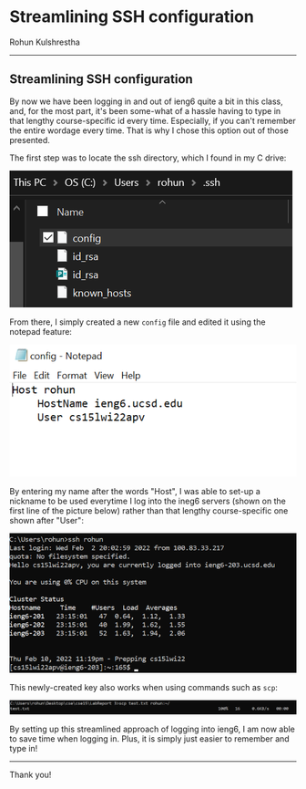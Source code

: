 # Streamlining SSH configuration
Rohun Kulshrestha

***
## Streamlining SSH configuration ##
By now we have been logging in and out of ieng6 quite a bit in this class, and, for the most part, it's been some-what of a hassle having to type in that lengthy course-specific id every time. Especially, if you can't remember the entire wordage every time. That is why I chose this option out of those presented.

The first step was to locate the ssh directory, which I found in my C drive:

![Image](sshdir.PNG)

From there, I simply created a new `config` file and edited it using the notepad feature:

![Image](sshfile.PNG)

By entering my name after the words "Host", I was able to set-up a nickname to be used everytime I log into the ineg6 servers (shown on the first line of the picture below) rather than that lengthy course-specific one shown after "User":

![Image](sshConsole.PNG)

This newly-created key also works when using commands such as `scp`:

![Image](sshSCP.PNG)

By setting up this streamlined approach of logging into ieng6, I am now able to save time when logging in. Plus, it is simply just easier to remember and type in!

***
Thank you!



